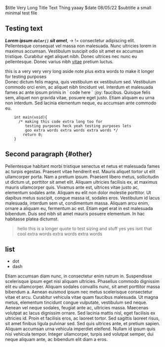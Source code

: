 $title Very Long Title Text Thing yaaay
$date 08/05/22
$subtitle a small minimal test file

## Testing text

 ***Lorem ipsum `dolor()` sit amet***, -> != consectetur adipiscing elit. Pellentesque consequat vel massa non malesuada. Nunc ultricies lorem in maximus accumsan. Vestibulum suscipit odio sit amet ex accumsan tristique. Curabitur eget aliquet nibh. Donec ultrices nec nunc eu pellentesque. Donec varius nibh [vitae](derpyzza.github.io) pretium luctus. 
<aside>
  this is a very very very long aside note plus extra words to make it longer for testing purposes
</aside>
Donec dictum felis magna, quis vestibulum ex vestibulum sed. Vestibulum commodo orci enim, ac aliquet nibh tincidunt vel. Interdum et malesuada fames ac ante ipsum primis in ` code here ` :joy: faucibus. Quisque felis sem, aliquet non gravida vitae, posuere eget justo. Etiam aliquam eu urna non interdum. Sed lacinia elementum neque, eu accumsan ante commodo eu.

```vscode-default c
    int main(void){
      /* making this code extra long too for 
         testing purposes heck yeah testing purposes lets
         goo extra words extra words extra words */
        return 0;
    }
```

## Second paragraph {#other}
Pellentesque habitant morbi tristique senectus et netus et malesuada fames ac turpis egestas. Praesent vitae hendrerit est. Mauris aliquet tortor ut elit ullamcorper porta. Nam a pretium ipsum. Praesent libero metus, sollicitudin ut dictum ut, porttitor sit amet elit. Aliquam ultricies facilisis ex, at maximus mauris ullamcorper quis. Vivamus ante est, ultrices vitae justo ac, elementum sodales ante. Aliquam eu elit non dolor molestie porttitor. Ut dapibus metus suscipit, congue massa id, sodales eros. Vestibulum id lacus malesuada, interdum sem ut, condimentum massa. Aliquam arcu enim, ornare a aliquam eu, fermentum ac est. Etiam eget erat in est malesuada bibendum. Duis sed nibh sit amet mauris posuere elementum. In hac habitasse platea dictumst.
> hello this is a longer quote to test sizing and stuff yes yes isnt that cool extra words extra words extra words 

## list
- dot
- dash

Etiam accumsan diam nunc, in consectetur enim rutrum in. Suspendisse scelerisque ipsum eget nisi aliquam ultricies. Phasellus commodo dignissim elit eu ullamcorper. Aliquam sodales convallis nunc, sit amet porttitor massa bibendum a. Aenean euismod ipsum nec metus scelerisque consectetur vitae et arcu. Curabitur vehicula vitae quam faucibus malesuada. Ut magna metus, elementum tincidunt congue vulputate, vestibulum sed neque. Aenean vel neque sodales, feugiat ante ac, ultricies massa. Maecenas volutpat ac lacus dignissim ornare. Sed lacinia mattis nisl, eget facilisis ex ultricies id. Proin et facilisis eros, ac laoreet tortor. Sed sagittis laoreet risus, sit amet finibus ligula pulvinar sed. Sed quis ultrices ante, et pretium sapien. Aliquam accumsan urna vehicula imperdiet eleifend. Nullam id ipsum quis nisi vehicula tempor. Integer ullamcorper, turpis sed volutpat semper, dui neque aliquam ante, ac bibendum elit diam a eros. 
